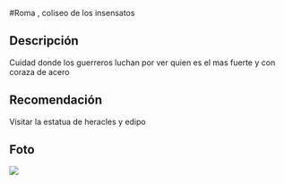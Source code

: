 #Roma , coliseo de los insensatos




## Descripción

Cuidad donde los guerreros luchan por ver quien es el mas fuerte y con coraza de acero




## Recomendación

Visitar la estatua de heracles y edipo 



## Foto

![](https://estoesroma.com/wp-content/uploads/2024/04/subir-torre-eiffel.jpg)


